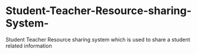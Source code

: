 # Student-Teacher-Resource-sharing-System-
Student Teacher Resource sharing system which is used to share a student related information 

